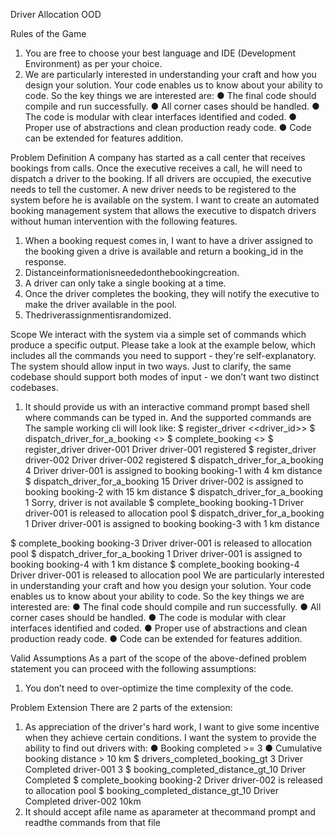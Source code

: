 Driver Allocation OOD

Rules of the Game
1. You are free to choose your best language and IDE (Development Environment) as per your choice.
2. We are particularly interested in understanding your craft and how you design your solution. Your code enables us to know about your ability to code. So the key things we are interested are:
● The final code should compile and run successfully.
● All corner cases should be handled.
● The code is modular with clear interfaces identified and coded.
● Proper use of abstractions and clean production ready code.
● Code can be extended for features addition.

Problem Definition
A company has started as a call center that receives bookings from calls. Once the executive receives a call, he will need to dispatch a driver to the booking. If all drivers are occupied, the executive needs to tell the customer. A new driver needs to be registered to the system before he is available on the system. I want to create an automated booking management system that allows the executive to dispatch drivers without human intervention with the following features.
1. When a booking request comes in, I want to have a driver assigned to the booking given a drive is available and return a booking_id in the response.
2. Distanceinformationisneededonthebookingcreation.
3. A driver can only take a single booking at a time.
4. Once the driver completes the booking, they will notify the executive to make the
driver available in the pool.
5. Thedriverassignmentisrandomized.

Scope
We interact with the system via a simple set of commands which produce a specific output. Please take a look at the example below, which includes all the commands you need to support - they're self-explanatory. The system should allow input in two ways. Just to clarify, the same codebase should support both modes of input - we don’t want two distinct codebases.
1. It should provide us with an interactive command prompt based shell where commands can be typed in. And the supported commands are
The sample working cli will look like:
 $ register_driver <<driver_id>>
$ dispatch_driver_for_a_booking <<booking distance>>
$ complete_booking <<booking-id>>
 $ register_driver driver-001
Driver driver-001 registered
$ register_driver driver-002
Driver driver-002 registered
$ dispatch_driver_for_a_booking 4
Driver driver-001 is assigned to booking booking-1 with 4 km distance
$ dispatch_driver_for_a_booking 15
Driver driver-002 is assigned to booking booking-2 with 15 km
distance
$ dispatch_driver_for_a_booking 1
Sorry, driver is not available
$ complete_booking booking-1
Driver driver-001 is released to allocation pool
$ dispatch_driver_for_a_booking 1
Driver driver-001 is assigned to booking booking-3 with 1 km distance

  $ complete_booking booking-3
Driver driver-001 is released to allocation pool
$ dispatch_driver_for_a_booking 1
Driver driver-001 is assigned to booking booking-4 with 1 km distance
$ complete_booking booking-4
Driver driver-001 is released to allocation pool
We are particularly interested in understanding your craft and how you design your solution. Your code enables us to know about your ability to code. So the key things we are interested are:
● The final code should compile and run successfully.
● All corner cases should be handled.
● The code is modular with clear interfaces identified and coded.
● Proper use of abstractions and clean production ready code.
● Code can be extended for features addition.

Valid Assumptions
As a part of the scope of the above-defined problem statement you can proceed with the following assumptions:
1. You don’t need to over-optimize the time complexity of the code.

Problem Extension
There are 2 parts of the extension:
1. As appreciation of the driver's hard work, I want to give some incentive when they achieve certain conditions. I want the system to provide the ability to find out drivers with:
● Booking completed >= 3
● Cumulative booking distance > 10 km
$ drivers_completed_booking_gt 3
Driver Completed
driver-001 3
$ booking_completed_distance_gt_10
Driver Completed
$ complete_booking booking-2
Driver driver-002 is released to allocation pool
$ booking_completed_distance_gt_10
Driver Completed
driver-002 10km
2. It should accept afile name as aparameter at thecommand prompt and readthe commands from that file